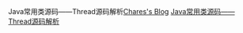 Java常用类源码——Thread源码解析[Chares's Blog](https://wangchangchung.github.io/) [Java常用类源码——Thread源码解析](https://wangchangchung.github.io/2016/12/05/Java%E5%B8%B8%E7%94%A8%E7%B1%BB%E6%BA%90%E7%A0%81%E2%80%94%E2%80%94Thread%E6%BA%90%E7%A0%81%E8%A7%A3%E6%9E%90/)


